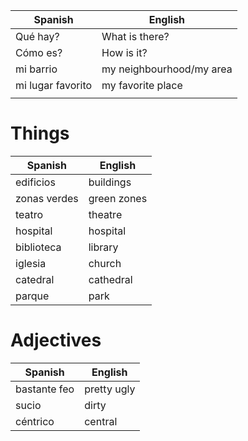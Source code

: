 
| Spanish           | English                  |
| ----------------- | ------------------------ |
| Qué hay?          | What is there?           |
| Cómo es?          | How is it?               |
| mi barrio         | my neighbourhood/my area |
| mi lugar favorito | my favorite place        |
|                   |                          |
# Things

| Spanish      | English     |
| ------------ | ----------- |
| edificios    | buildings   |
| zonas verdes | green zones |
| teatro       | theatre     |
| hospital     | hospital    |
| biblioteca   | library     |
| iglesia      | church      |
| catedral     | cathedral   |
| parque       | park        |
# Adjectives

| Spanish      | English     |
| ------------ | ----------- |
| bastante feo | pretty ugly |
| sucio        | dirty       |
| céntrico     | central     |
